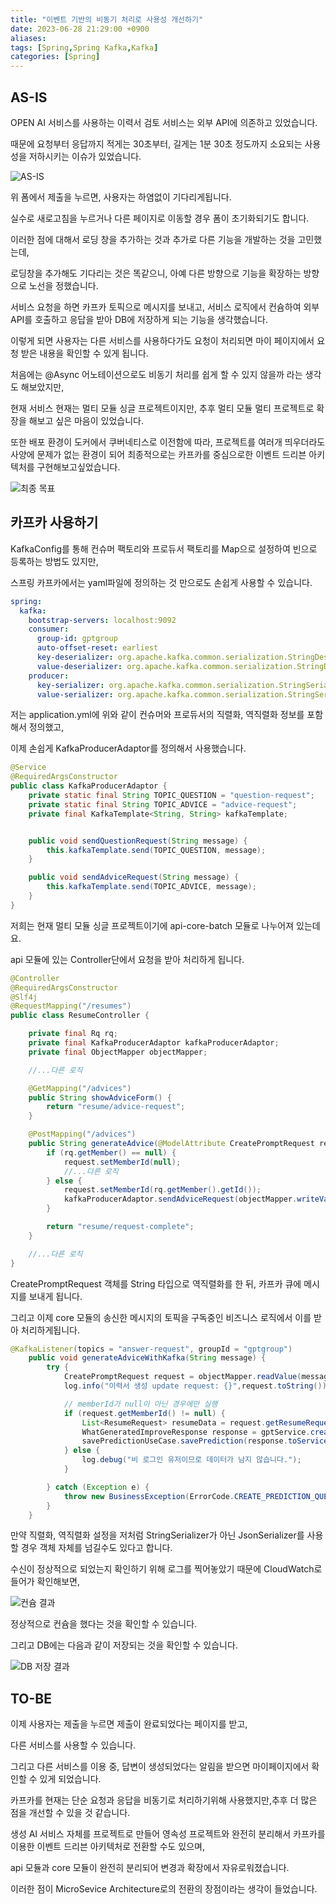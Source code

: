 ```yaml
---
title: "이벤트 기반의 비동기 처리로 사용성 개선하기"
date: 2023-06-28 21:29:00 +0900
aliases: 
tags: [Spring,Spring Kafka,Kafka]
categories: [Spring]
---
```


## AS-IS

OPEN AI 서비스를 사용하는 이력서 검토 서비스는 외부 API에 의존하고 있었습니다.

때문에 요청부터 응답까지 적게는 30초부터, 길게는 1분 30초 정도까지 소요되는 사용성을 저하시키는 이슈가 있었습니다.

![AS-IS](/assets/img/2023-06-28-kafka-processing/asis1.webp)

위 폼에서 제출을 누르면, 사용자는 하염없이 기다리게됩니다.

실수로 새로고침을 누르거나 다른 페이지로 이동할 경우 폼이 초기화되기도 합니다.

이러한 점에 대해서 로딩 창을 추가하는 것과 추가로 다른 기능을 개발하는 것을 고민했는데,

로딩창을 추가해도 기다리는 것은 똑같으니, 아예 다른 방향으로 기능을 확장하는 방향으로 노선을 정했습니다.

서비스 요청을 하면 카프카 토픽으로 메시지를 보내고, 서비스 로직에서 컨슘하여 외부 API를 호출하고 응답을 받아 DB에 저장하게 되는 기능을 생각했습니다.

이렇게 되면 사용자는 다른 서비스를 사용하다가도 요청이 처리되면 마이 페이지에서 요청 받은 내용을 확인할 수 있게 됩니다.

처음에는 @Async 어노테이션으로도 비동기 처리를 쉽게 할 수 있지 않을까 라는 생각도 해보았지만,

현재 서비스 현재는 멀티 모듈 싱글 프로젝트이지만, 추후 멀티 모듈 멀티 프로젝트로 확장을 해보고 싶은 마음이 있었습니다.

또한 배포 환경이 도커에서 쿠버네티스로 이전함에 따라, 프로젝트를 여러개 띄우더라도 사양에 문제가 없는 환경이 되어 최종적으로는 카프카를 중심으로한 이벤트 드리븐 아키텍처를 구현해보고싶었습니다.

![최종 목표](/assets/img/2023-06-28-kafka-processing/final-target.webp)

## 카프카 사용하기

KafkaConfig를 통해 컨슈머 팩토리와 프로듀서 팩토리를 Map으로 설정하여 빈으로 등록하는 방법도 있지만,

스프링 카프카에서는 yaml파일에 정의하는 것 만으로도 손쉽게 사용할 수 있습니다.

```yaml
spring:
  kafka:
    bootstrap-servers: localhost:9092
    consumer:
      group-id: gptgroup
      auto-offset-reset: earliest
      key-deserializer: org.apache.kafka.common.serialization.StringDeserializer
      value-deserializer: org.apache.kafka.common.serialization.StringDeserializer
    producer:
      key-serializer: org.apache.kafka.common.serialization.StringSerializer
      value-serializer: org.apache.kafka.common.serialization.StringSerializer
```

저는 application.yml에 위와 같이 컨슈머와 프로듀서의 직렬화, 역직렬화 정보를 포함해서 정의했고,

이제 손쉽게 KafkaProducerAdaptor를 정의해서 사용했습니다.

```java
@Service
@RequiredArgsConstructor
public class KafkaProducerAdaptor {
    private static final String TOPIC_QUESTION = "question-request";
    private static final String TOPIC_ADVICE = "advice-request";
    private final KafkaTemplate<String, String> kafkaTemplate;


    public void sendQuestionRequest(String message) {
        this.kafkaTemplate.send(TOPIC_QUESTION, message);
    }

    public void sendAdviceRequest(String message) {
        this.kafkaTemplate.send(TOPIC_ADVICE, message);
    }
}
```
저희는 현재 멀티 모듈 싱글 프로젝트이기에 api-core-batch 모듈로 나누어져 있는데요.

api 모듈에 있는 Controller단에서 요청을 받아 처리하게 됩니다.
```java
@Controller
@RequiredArgsConstructor
@Slf4j
@RequestMapping("/resumes")
public class ResumeController {

    private final Rq rq;
    private final KafkaProducerAdaptor kafkaProducerAdaptor;
    private final ObjectMapper objectMapper;

    //...다른 로직

    @GetMapping("/advices")
    public String showAdviceForm() {
        return "resume/advice-request";
    }

    @PostMapping("/advices")
    public String generateAdvice(@ModelAttribute CreatePromptRequest request) throws JsonProcessingException {
        if (rq.getMember() == null) {
            request.setMemberId(null);
            //...다른 로직
        } else {
            request.setMemberId(rq.getMember().getId());
            kafkaProducerAdaptor.sendAdviceRequest(objectMapper.writeValueAsString(request));
        }

        return "resume/request-complete";
    }

    //...다른 로직
}
```

CreatePromptRequest 객체를 String 타입으로 역직렬화를 한 뒤, 카프카 큐에 메시지를 보내게 됩니다.

그리고 이제 core 모듈의 송신한 메시지의 토픽을 구독중인 비즈니스 로직에서 이를 받아 처리하게됩니다.

```java
@KafkaListener(topics = "answer-request", groupId = "gptgroup")
    public void generateAdviceWithKafka(String message) {
        try {
            CreatePromptRequest request = objectMapper.readValue(message, CreatePromptRequest.class);
            log.info("이력서 생성 update request: {}",request.toString());

            // memberId가 null이 아닌 경우에만 실행
            if (request.getMemberId() != null) {
                List<ResumeRequest> resumeData = request.getResumeRequests();
                WhatGeneratedImproveResponse response = gptService.createdImprovementPointsAndAdvice(request.getJob(), request.getCareer(), resumeData);
                savePredictionUseCase.savePrediction(response.toServiceDto(request.getMemberId()));
            } else {
                log.debug("비 로그인 유저이므로 데이터가 남지 않습니다.");
            }

        } catch (Exception e) {
            throw new BusinessException(ErrorCode.CREATE_PREDICTION_QUESTION);
        }
    }
```

만약 직렬화, 역직렬화 설정을 저처럼 StringSerializer가 아닌 JsonSerializer를 사용할 경우 객체 자체를 넘길수도 있다고 합니다.

수신이 정상적으로 되었는지 확인하기 위해 로그를 찍어놓았기 때문에 CloudWatch로 들어가 확인해보면,

![컨슘 결과](/assets/img/2023-06-28-kafka-processing/log.webp)

정상적으로 컨슘을 했다는 것을 확인할 수 있습니다.

그리고 DB에는 다음과 같이 저장되는 것을 확인할 수 있습니다.

![DB 저장 결과](/assets/img/2023-06-28-kafka-processing/db-result.webp)


## TO-BE

이제 사용자는 제출을 누르면 제출이 완료되었다는 페이지를 받고,

다른 서비스를 사용할 수 있습니다.

그리고 다른 서비스를 이용 중, 답변이 생성되었다는 알림을 받으면 마이페이지에서 확인할 수 있게 되었습니다.

카프카를 현재는 단순 요청과 응답을 비동기로 처리하기위해 사용했지만,추후 더 많은 점을 개선할 수 있을 것 같습니다.

생성 AI 서비스 자체를 프로젝트로 만들어 영속성 프로젝트와 완전히 분리해서 카프카를 이용한 이벤트 드리븐 아키텍처로 전환할 수도 있으며,

api 모듈과 core 모듈이 완전히 분리되어 변경과 확장에서 자유로워졌습니다.

이러한 점이 MicroSevice Architecture로의 전환의 장점이라는 생각이 들었습니다.












